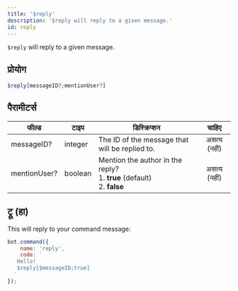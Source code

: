 ```yaml
---
title: '$reply'
description: '$reply will reply to a given message.'
id: reply
---
```


`$reply` will reply to a given message.

## प्रोयोग

```php
$reply[messageID?;mentionUser?]
```

## पैरामीटर्स

| फील्ड        | टाइप    | डिस्क्रिप्शन                                                                                   |    चाहिए     |
| ------------ | ------- | ---------------------------------------------------------------------------------------------- |:------------:|
| messageID?   | integer | The ID of the message that will be replied to.                                                 | असत्य (नहीं) |
| mentionUser? | boolean | Mention the author in the reply? <br /> 1. **true** (default)  <br /> 2. **false** | असत्य (नहीं) |

## ट्रू (हा)

This will reply to your command message:

```javascript
bot.command({
    name: 'reply',
    code: `
   Hello!
   $reply[$messageID;true]
  `
});
```
